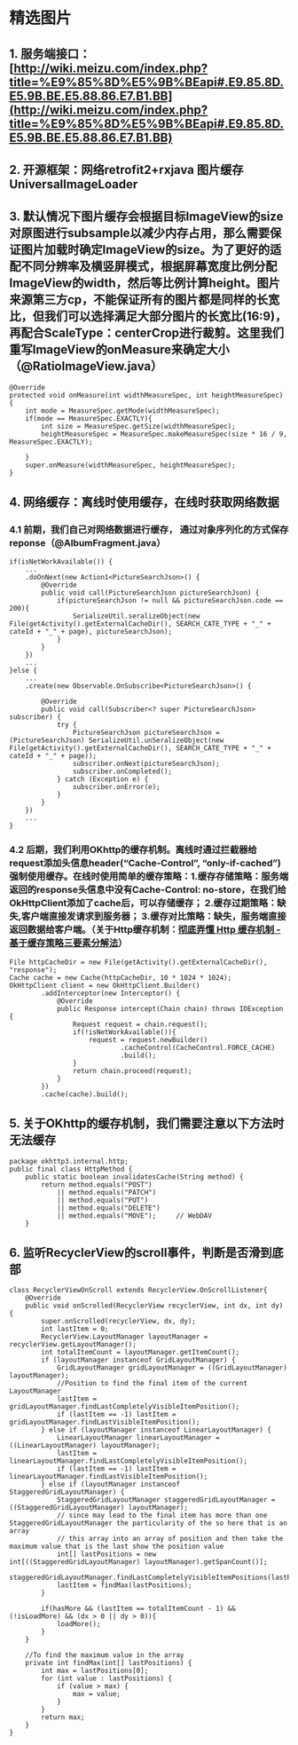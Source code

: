 # 精选图片
## 1. 服务端接口：[http://wiki.meizu.com/index.php?title=%E9%85%8D%E5%9B%BEapi#.E9.85.8D.E5.9B.BE.E5.88.86.E7.B1.BB](http://wiki.meizu.com/index.php?title=%E9%85%8D%E5%9B%BEapi#.E9.85.8D.E5.9B.BE.E5.88.86.E7.B1.BB)
## 2. 开源框架：网络retrofit2+rxjava 图片缓存UniversalImageLoader
## 3. 默认情况下图片缓存会根据目标ImageView的size对原图进行subsample以减少内存占用，那么需要保证图片加载时确定ImageView的size。为了更好的适配不同分辨率及横竖屏模式，根据屏幕宽度比例分配ImageView的width，然后等比例计算height。图片来源第三方cp，不能保证所有的图片都是同样的长宽比，但我们可以选择满足大部分图片的长宽比(16:9)，再配合ScaleType：centerCrop进行裁剪。这里我们重写ImageView的onMeasure来确定大小（@RatioImageView.java） 
	@Override
	protected void onMeasure(int widthMeasureSpec, int heightMeasureSpec) {
		int mode = MeasureSpec.getMode(widthMeasureSpec);
		if(mode == MeasureSpec.EXACTLY){
		    int size = MeasureSpec.getSize(widthMeasureSpec);
		    heightMeasureSpec = MeasureSpec.makeMeasureSpec(size * 16 / 9, MeasureSpec.EXACTLY);
		
		}
		super.onMeasure(widthMeasureSpec, heightMeasureSpec);
	}  
## 4. 网络缓存：离线时使用缓存，在线时获取网络数据
### 4.1 前期，我们自己对网络数据进行缓存， 通过对象序列化的方式保存reponse（@AlbumFragment.java）
	if(isNetWorkAvailable()) {
       	...
        .doOnNext(new Action1<PictureSearchJson>() {
            @Override
            public void call(PictureSearchJson pictureSearchJson) {
                if(pictureSearchJson != null && pictureSearchJson.code == 200){
                    SerializeUtil.seralizeObject(new File(getActivity().getExternalCacheDir(), SEARCH_CATE_TYPE + "_" + cateId + "_" + page), pictureSearchJson);
                }
            }
        })
		...
    }else {
		...
        .create(new Observable.OnSubscribe<PictureSearchJson>() {

            @Override
            public void call(Subscriber<? super PictureSearchJson> subscriber) {
                try {
                    PictureSearchJson pictureSearchJson = (PictureSearchJson) SerializeUtil.unSeralizeObject(new File(getActivity().getExternalCacheDir(), SEARCH_CATE_TYPE + "_" + cateId + "_" + page));
                    subscriber.onNext(pictureSearchJson);
                    subscriber.onCompleted();
                } catch (Exception e) {
                    subscriber.onError(e);
                }
            }
        })
		...
    }  
### 4.2 后期，我们利用OKhttp的缓存机制。离线时通过拦截器给request添加头信息header(“Cache-Control”, “only-if-cached”)强制使用缓存。在线时使用简单的缓存策略：1.缓存存储策略：服务端返回的response头信息中没有Cache-Control: no-store，在我们给OkHttpClient添加了cache后，可以存储缓存； 2.缓存过期策略：缺失,客户端直接发请求到服务器； 3.缓存对比策略：缺失，服务端直接返回数据给客户端。（关于Http缓存机制：[彻底弄懂 Http 缓存机制 - 基于缓存策略三要素分解法](https://mp.weixin.qq.com/s/qOMO0LIdA47j3RjhbCWUEQ)）
	File httpCacheDir = new File(getActivity().getExternalCacheDir(), "response");
    Cache cache = new Cache(httpCacheDir, 10 * 1024 * 1024);
    OkHttpClient client = new OkHttpClient.Builder()
            .addInterceptor(new Interceptor() {
                @Override
                public Response intercept(Chain chain) throws IOException {
                    Request request = chain.request();
                    if(!isNetWorkAvailable()){
                        request = request.newBuilder()
                                .cacheControl(CacheControl.FORCE_CACHE)
                                .build();
                    }
                    return chain.proceed(request);
                }
            })
            .cache(cache).build();
## 5. 关于OKhttp的缓存机制，我们需要注意以下方法时无法缓存
	package okhttp3.internal.http;
	public final class HttpMethod {
		public static boolean invalidatesCache(String method) {
			return method.equals("POST")
			    || method.equals("PATCH")
			    || method.equals("PUT")
			    || method.equals("DELETE")
			    || method.equals("MOVE");     // WebDAV
		}
## 6. 监听RecyclerView的scroll事件，判断是否滑到底部  
	class RecyclerViewOnScroll extends RecyclerView.OnScrollListener{
        @Override
        public void onScrolled(RecyclerView recyclerView, int dx, int dy) {
            super.onScrolled(recyclerView, dx, dy);
            int lastItem = 0;
            RecyclerView.LayoutManager layoutManager = recyclerView.getLayoutManager();
            int totalItemCount = layoutManager.getItemCount();
            if (layoutManager instanceof GridLayoutManager) {
                GridLayoutManager gridLayoutManager = ((GridLayoutManager) layoutManager);
                //Position to find the final item of the current LayoutManager
                lastItem = gridLayoutManager.findLastCompletelyVisibleItemPosition();
                if (lastItem == -1) lastItem = gridLayoutManager.findLastVisibleItemPosition();
            } else if (layoutManager instanceof LinearLayoutManager) {
                LinearLayoutManager linearLayoutManager = ((LinearLayoutManager) layoutManager);
                lastItem = linearLayoutManager.findLastCompletelyVisibleItemPosition();
                if (lastItem == -1) lastItem = linearLayoutManager.findLastVisibleItemPosition();
            } else if (layoutManager instanceof StaggeredGridLayoutManager) {
                StaggeredGridLayoutManager staggeredGridLayoutManager = ((StaggeredGridLayoutManager) layoutManager);
                // since may lead to the final item has more than one StaggeredGridLayoutManager the particularity of the so here that is an array
                // this array into an array of position and then take the maximum value that is the last show the position value
                int[] lastPositions = new int[((StaggeredGridLayoutManager) layoutManager).getSpanCount()];
                staggeredGridLayoutManager.findLastCompletelyVisibleItemPositions(lastPositions);
                lastItem = findMax(lastPositions);
            }

            if(hasMore && (lastItem == totalItemCount - 1) && (!isLoadMore) && (dx > 0 || dy > 0)){
                loadMore();
            }
        }

        //To find the maximum value in the array
        private int findMax(int[] lastPositions) {
            int max = lastPositions[0];
            for (int value : lastPositions) {
                if (value > max) {
                    max = value;
                }
            }
            return max;
        }
    }